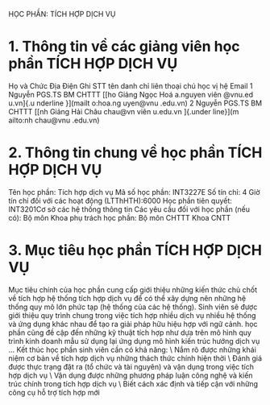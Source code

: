 HỌC PHẦN: TÍCH HỢP DỊCH VỤ
# 1. Thông tin về các giảng viên học phần TÍCH HỢP DỊCH VỤ
Họ và Chức Địa Điện Ghi STT tên danh chỉ liên thoại chú học vị hệ Email 1 Nguyễn PGS.TS BM CHTTT [[ho Giảng Ngọc Hoá a.nguyen viên \@vnu.ed u.vn]{.u nderline }](mailt o:hoa.ng uyen@vnu .edu.vn) 2 Nguyễn PGS.TS BM CHTTT [[nh Giảng Hải Châu chau\@vn viên u.edu.vn ]{.under line}](m ailto:nh chau@vnu .edu.vn)
# 2. Thông tin chung về học phần TÍCH HỢP DỊCH VỤ
Tên học phần: Tích hợp dịch vụ Mã số học phần: INT3227E Số tín chỉ: 4 Giờ tín chỉ đối với các hoạt động (LTThHTH):6000 Học phần tiên quyết: INT3201Cơ sở các hệ thống thông tin Các yêu cầu đối với học phần (nếu có): Bộ môn Khoa phụ trách học phần: Bộ môn CHTTT Khoa CNTT
# 3. Mục tiêu học phần TÍCH HỢP DỊCH VỤ
Mục tiêu chính của học phần cung cấp giới thiệu những kiến thức chủ chốt về tích hợp hệ thống tích hợp dịch vụ để có thể xây dựng nên những hệ thống quy mô lớn phức tạp (hệ thống của các hệ thống). Sinh viên sẽ được giới thiệu quy trình chung trong việc tích hợp nhiều dịch vụ nhiều hệ thống và ứng dụng khác nhau để tạo ra giải pháp hữu hiệu hợp với ngữ cảnh. học phần cũng đề cập đến những kỹ thuật tích hợp như dựa trên mô hình quy trình kinh doanh mẫu sử dụng lại ứng dụng mô hình kiến trúc hướng dịch vụ ... Kết thúc học phần sinh viên cần có khả năng: \ Nắm rõ được những khái niệm cơ bản về tích hợp dịch vụ những thách thức chính hiện thời \ Đánh giá được thực trạng đặt ra (tổ chức và tài nguyên) và vận dụng trong việc tích hợp dịch vụ \ Vận dụng được những phương pháp luận công nghệ và kiến trúc chính trong tích hợp dịch vụ \ Biết cách xác định và tiếp cận với những công cụ hỗ trợ tích hợp mới
